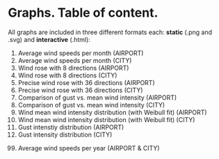 # Graphs. Table of content.

All graphs are included in three different formats each: **static** (.png and .svg) and **interactive** (.html):

01) Average wind speeds per month (AIRPORT)
02) Average wind speeds per month (CITY)
03) Wind rose with 8 directions (AIRPORT)
04) Wind rose with 8 directions (CITY)
5) Precise wind rose with 36 directions (AIRPORT)
6) Precise wind rose with 36 directions (CITY)
7) Comparison of gust vs. mean wind intensity (AIRPORT)
8) Comparison of gust vs. mean wind intensity (CITY)
9) Wind mean wind intensity distribution (with Weibull fit) (AIRPORT)
10) Wind mean wind intensity distribution (with Weibull fit) (CITY)
11) Gust intenstiy distribution (AIRPORT)
12) Gust intensity distribution (CITY)
99. Average wind speeds per year (AIRPORT & CITY)
